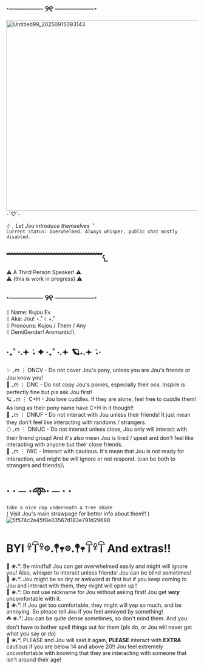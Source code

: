 ## ·────── ୨୧ ───────·
<img width="1500" height="500" alt="Untitled99_20250915093143" src="https://github.com/user-attachments/assets/a005202f-ee65-4366-af3b-38cae43025c8" />
-`♡´-

_ᛝ ⌞ Let Jou introduce themselves ⌝_\
``Current status: Overwhelmed. Always whisper, public chat mostly disabled.``
## ﹌﹌﹌﹌﹌﹌﹌﹌﹌﹌﹌﹌𐔌
⚠︎ A Third Person Speaker! ⚠︎\
⚠︎ (this is work in progress) ⚠︎
## ·────── ୨୧ ───────·
ᛝ Name: Kujou Ev\
ᛝ Aka: Jou! ⋆.˚ ☾⭒.˚\
ᛝ Pronouns: Kujou / Them / Any\
ᛝ DemiGender! Aromantic!\
## ‧₊˚ ⋅.𖥔 ݁ ˖ ✦ ‧₊˚ ⋅.𖥔 ݁ 🪐˖.𖥔 ݁ ˖·
✨ ₊ᰔ ⋮ DNCV - Do not cover Jou's pony, unless you are Jou's friends or Jou know you!\
💫 ₊ᰔ ⋮ DNC - Do not copy Jou's ponies, especially their ocs. Inspire is perfectly fine but pls ask Jou first!\
🪐 ₊ᰔ ⋮ C+H - Jou love cuddles. If they are alone, feel free to cuddle them! As long as their pony name have C+H in it though!!\
🌟 ₊ᰔ ⋮ DNIUF - Do not interact with Jou unless their friends! It just mean they don't feel like interacting with randoms / strangers.\
🌕 ₊ᰔ ⋮ DNIUC - Do not interact unless close, Jou only will interact with their friend group! And it's also mean Jou is tired / upset and don't feel like interacting with anyone but their close friends.\
🌙 ₊ᰔ ⋮ IWC - Interact with cautious. It's mean that Jou is not ready for interaction, and might be will ignore or not respond. (can be both to strangers and friends)\
# · · ─ ·𖥸· ─ · ·
``` Take a nice nap underneath a tree shade ```\
( Visit Jou's main strawpage for better info about them!! ) 
![5f574c2e45f8e03567d183e791d29688](https://github.com/user-attachments/assets/92091def-7d32-4628-bdef-346d8b750289)
# BYI 𓍊𓋼𓍊𖡼.𖤣𖥧𖡼.𖤣𖥧𓋼𓍊𓋼 And extras!! 
🥀 ❀˖°¦ Be mindful! Jou can get overwhelmed easily and might will ignore you! Also, whisper to interact unless friends! Jou can be blind sometimes!\
🌸 ❀˖°¦ Jou might be so dry or awkward at first but if you keep coming to Jou and interact with them, they might will open up!!\
🍁 ❀˖°¦ Do not use nickname for Jou without asking first! Jou get _**very**_ uncomfortable with it.\
🌺 ❀˖°¦ If Jou get too comfortable, they might will yap so much, and be annoying. So please tell Jou if you feel annoyed by something!\
☘️ ❀˖°¦ Jou can be quite dense sometimes, so don't mind them. And you don't have to bother spell things out for them (pls do, or Jou will never get what you say or do)\
🌻 ❀˖°¦ PLEASE and Jou will said it again, **PLEASE** interact with **EXTRA** cautious if you are below 14 and above 20!! Jou feel extremely uncomfortable with knowing that they are interacting with someone that isn't around their age!
